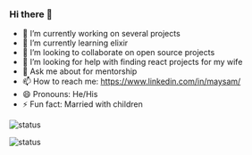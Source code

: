 ### Hi there 👋

- 🔭 I’m currently working on several projects
- 🌱 I’m currently learning elixir
- 👯 I’m looking to collaborate on open source projects
- 🤔 I’m looking for help with finding react projects for my wife
- 💬 Ask me about for mentorship
- 📫 How to reach me: https://www.linkedin.com/in/maysam/
- 😄 Pronouns: He/His
- ⚡ Fun fact: Married with children

![status](https://badge.stateful.com/maysam/dnd.svg)

![status](https://badge.stateful.com/maysam/status.svg)
